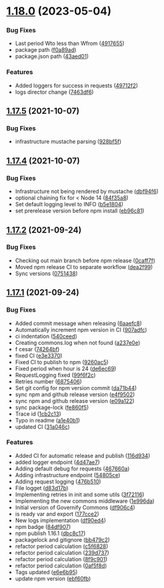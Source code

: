 # [1.18.0](https://github.com/governify/commons/compare/v1.17.5...v1.18.0) (2023-05-04)


### Bug Fixes

* Last period Wto less than Wfrom ([4917655](https://github.com/governify/commons/commit/4917655ab049de7f342bca2d964b86bfc537e917))
* package path ([f0a89ad](https://github.com/governify/commons/commit/f0a89ad3deef7db6f94feffa85b25ca8a0b9a02c))
* package.json path ([43aed01](https://github.com/governify/commons/commit/43aed01b48cb8e3b48ce1ba3ead815349f1041d8))


### Features

* Added loggers for success in requests ([49712f2](https://github.com/governify/commons/commit/49712f23ea0bfe4f17f6329a4d5c792e0a5f9ab7))
* logs director change ([7463df6](https://github.com/governify/commons/commit/7463df64b3602c950fb94ad7b066716e0275e674))



## [1.17.5](https://github.com/governify/commons/compare/v1.17.4...v1.17.5) (2021-10-07)


### Bug Fixes

* infrastructure mustache parsing ([928bf5f](https://github.com/governify/commons/commit/928bf5f547a7f542e6a082f95058ac397daf324a))



## [1.17.4](https://github.com/governify/commons/compare/v1.17.2...v1.17.4) (2021-10-07)


### Bug Fixes

* Infrastructure not being rendered by mustache ([dbf94f6](https://github.com/governify/commons/commit/dbf94f6c979a411fe4d87d2839a019c0e4775221))
* optional chaining fix for < Node 14 ([84f35a8](https://github.com/governify/commons/commit/84f35a8989b85208298a509dfd35e37ea00cef92))
* Set default logging level to INFO ([b5e1804](https://github.com/governify/commons/commit/b5e1804995a3651de50b9c217a0671b10f6f46ab))
* set prerelease version before npm install ([eb96c81](https://github.com/governify/commons/commit/eb96c81e2b8361db95c514ef00eb5d77ce593d71))



## [1.17.2](https://github.com/governify/commons/compare/v1.17.1...v1.17.2) (2021-09-24)


### Bug Fixes

* Checking out main branch before npm release ([0caff7f](https://github.com/governify/commons/commit/0caff7f761a16e703f0aff08592889176b96a459))
* Moved npm release CI to separate workflow ([dea2f99](https://github.com/governify/commons/commit/dea2f99406ea29be9d938812b048cb5e7d25b2c2))
* Sync versions ([0751438](https://github.com/governify/commons/commit/075143874894916074360396b2f823d720a7a5ca))



## [1.17.1](https://github.com/governify/commons/compare/df906c436502e91f87878ab7f13fc5447a2331d2...v1.17.1) (2021-09-24)


### Bug Fixes

* Added commit message when releasing ([6aaefc8](https://github.com/governify/commons/commit/6aaefc861412f4738507d204d1cedb97dc6ebadc))
* Automatically increment npm version in CI ([907adfc](https://github.com/governify/commons/commit/907adfcc658e130499fa2be78311cdb6feb97902))
* ci indentation ([540ceed](https://github.com/governify/commons/commit/540ceedf2b5f0e8ca16b45760cf2d491271a6056))
* Creating commons.log when not found ([a237e0e](https://github.com/governify/commons/commit/a237e0ebc0907ae817a22a6cce17c68fe862098b))
* f cesar ([74264bf](https://github.com/governify/commons/commit/74264bf4c10de09468a2f279f4a77f548b651083))
* fixed CI ([e3e3370](https://github.com/governify/commons/commit/e3e33706e56023b1eddbd374995e93a43397db29))
* Fixed CI to publish to npm ([9260ac5](https://github.com/governify/commons/commit/9260ac5f94f02aea22f3368b69ebf9f388d0f58b))
* Fixed period when hour is 24 ([de6ec69](https://github.com/governify/commons/commit/de6ec6909132f02b9ae296ca400852281c332dee))
* RequestLogging fixed ([99f6f2c](https://github.com/governify/commons/commit/99f6f2c3633768d1426ef0b8e74d1bc051355663))
* Retries number ([6875406](https://github.com/governify/commons/commit/687540646c0451c136bb5c1c996904f4862b3a32))
* Set git config for npm version commit ([da71b44](https://github.com/governify/commons/commit/da71b44999a843fa5ff066b0adc1e39bae70013c))
* sync npm and github release version ([e4f9502](https://github.com/governify/commons/commit/e4f9502358f3666eb33dae8937721a92db39ac1d))
* sync npm and github release version ([e09a122](https://github.com/governify/commons/commit/e09a122bdb94309a120252f6e5b824bf449f01c1))
* sync package-lock ([fe860f5](https://github.com/governify/commons/commit/fe860f571219a159f1e03beee51a33d554bc0b96))
* Trace id ([1cb2c13](https://github.com/governify/commons/commit/1cb2c139077d0205a02141948945d2e00b974f4f))
* Typo in readme ([a1e40b1](https://github.com/governify/commons/commit/a1e40b1f05c85ac4835815e17886ad009777be96))
* updated CI ([31a046c](https://github.com/governify/commons/commit/31a046c04bfd980cd43960503f5f222784b8553a))


### Features

* Added CI for automatic release and publish ([116d934](https://github.com/governify/commons/commit/116d93498456ed76ccca499c0e03a96b74487892))
* added logger endpoint ([4d47ae7](https://github.com/governify/commons/commit/4d47ae731eea3b49ad2b6fd57e7b286c4c5762a3))
* Adding default debug for requests ([467660a](https://github.com/governify/commons/commit/467660a8f41e789782d16c166d20dfd67fb8cc82))
* Adding infrastructure endpoint ([54805ce](https://github.com/governify/commons/commit/54805cebcd50f41f6b08b00db4c144cadd37072a))
* Adding request logging ([476b510](https://github.com/governify/commons/commit/476b5109b3d10b496e6d59f3ffaff15b623972a1))
* File logget ([d83d17b](https://github.com/governify/commons/commit/d83d17bc0b5e34c33701f981e252a570291a4016))
* Implementing retries in init and some utils ([3f72116](https://github.com/governify/commons/commit/3f721161fe2ebd874d916234f6a381dfe1e99811))
* Implementing the new commons middleware ([1e996da](https://github.com/governify/commons/commit/1e996da5749676ee9e031064bdf0dc0bc45b0da7))
* Initial version of Governify Commons ([df906c4](https://github.com/governify/commons/commit/df906c436502e91f87878ab7f13fc5447a2331d2))
* is ready var and export ([177cce2](https://github.com/governify/commons/commit/177cce26087c0faf333c8976642f6b2d4c44e59b))
* New logs implementation ([df90ed4](https://github.com/governify/commons/commit/df90ed470b79d1c8ae7ac044bfa5e64d4d448f3f))
* npm badge ([84df907](https://github.com/governify/commons/commit/84df907737706230c1ab3688246afe390d336bcf))
* npm publish 1.16.1 ([dbc8c17](https://github.com/governify/commons/commit/dbc8c17a98430ba6cc6316c7f33a3bcc5a10b7fe))
* packagelock and gitignore ([bb479c2](https://github.com/governify/commons/commit/bb479c2cff745f4a1eb835a2a10a4d5b3b00a791))
* refactor period calculation ([c5f6828](https://github.com/governify/commons/commit/c5f682881600fbbfc64c2d5addb37a6e93a1bf05))
* refactor period calculation ([239d737](https://github.com/governify/commons/commit/239d737c8169ed6b76469036ed2f0e11fc07ec48))
* refactor period calculation ([8f9c901](https://github.com/governify/commons/commit/8f9c901435e4438a6a3a3f21433fe86960cdffd2))
* refactor period calculation ([0af5f8d](https://github.com/governify/commons/commit/0af5f8d4a0b7f1f8ab3327fffa9cf64ed1240010))
* Tags updated ([e6e6b95](https://github.com/governify/commons/commit/e6e6b957d4ec7c86da42b09673533dd04b5c0c6a))
* update npm version ([ebf60fb](https://github.com/governify/commons/commit/ebf60fb3f6869b7b9e79e1bb24cea4289831fd64))



